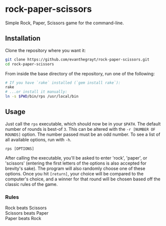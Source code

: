 # rock-paper-scissors
Simple Rock, Paper, Scissors game for the command-line.

## Installation
Clone the repository where you want it:
```sh
git clone https://github.com/evanthegrayt/rock-paper-scissors.git
cd rock-paper-scissors
```
From inside the base directory of the repository, run one of the following:
```sh
# If you have `rake` installed (`gem install rake`):
rake
# ...or install it manually:
ln -s $PWD/bin/rps /usr/local/bin
```

## Usage
Just call the `rps` executable, which should now be in your `$PATH`.
The default number of rounds is best-of `3`. This can be altered with the
`-r [NUMBER OF ROUNDS]` option. The number passed must be an odd number. To see
a list of all available options, run with `-h`.
```
rps [OPTIONS]
```
After calling the executable, you'll be asked to enter 'rock', 'paper', or
'scissors' (entering the first letters of the options is also accepted for
brevity's sake). The program will also randomly choose one of these options.
Once you hit `[return]`, your choice will be compared to the computer's choice,
and a winner for that round will be chosen based off the classic rules of the
game.

### Rules
Rock beats Scissors    
Scissors beats Paper    
Paper beats Rock

